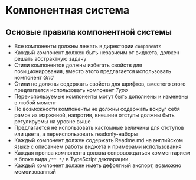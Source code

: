 # Компонентная система

## Основые правила компонентной системы
* Все компоненты должны лежать в директории `components`
* Каждый компонент должен быть независим от виджета, должен решать абстрактную задачу
* Стили компонентов должны избегать свойств для позиционирования, вместо этого предлагается использовать компонент _Grid_
* Стили не должны содержать свойств для шрифтов, вместого этого предлагается использовать компонент _Typo_
* Переиспользуемые компоненты могут быть дополнены и изменены в любой момент
* По возможности компоненты не должны содержать вокруг себя рамок из маржиной, напротив, внешние отступы должны быть регулируемы на уровне выше
* Предлагается не использовать кастомные величины для отступов или цвета, а переиспользовать readonly-наборы
* Каждый компонент должен содержать Readme.md на английском языке с описанием работы виджета и примерами использования
* Каждая пропса компонента должна сопровождаться комментарием в блоке вида `/** */` в TypeScript декларации
* Каждый компонент должен иметь дефолтный экспорт, возможно мемоизованный
